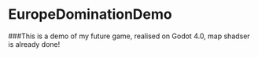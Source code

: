 # EuropeDominationDemo

###This is a demo of my future game, realised on Godot 4.0, map shadser is already done!
